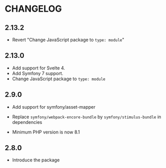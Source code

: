 # CHANGELOG

## 2.13.2

-   Revert "Change JavaScript package to `type: module`"

## 2.13.0

-   Add support for Svelte 4.
-   Add Symfony 7 support.
-   Change JavaScript package to `type: module`

## 2.9.0

-   Add support for symfony/asset-mapper

-   Replace `symfony/webpack-encore-bundle` by `symfony/stimulus-bundle` in dependencies

-   Minimum PHP version is now 8.1

## 2.8.0

-   Introduce the package
